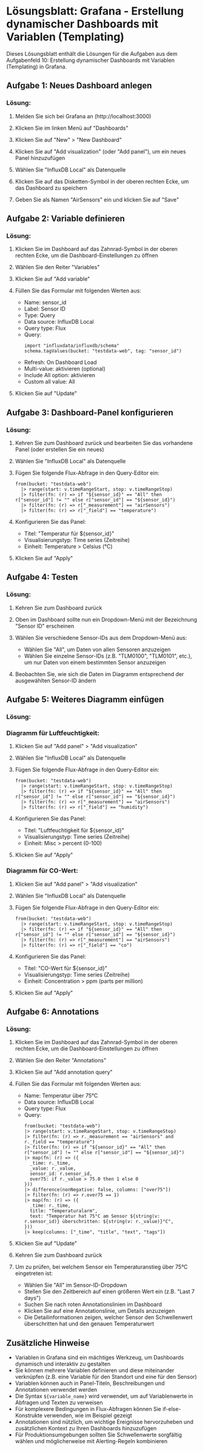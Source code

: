 # Lösungsblatt: Grafana - Erstellung dynamischer Dashboards mit Variablen (Templating)

Dieses Lösungsblatt enthält die Lösungen für die Aufgaben aus dem Aufgabenfeld 10: Erstellung dynamischer Dashboards mit Variablen (Templating) in Grafana.

## Aufgabe 1: Neues Dashboard anlegen

### Lösung:

1. Melden Sie sich bei Grafana an (http://localhost:3000)

2. Klicken Sie im linken Menü auf "Dashboards"

3. Klicken Sie auf "New" > "New Dashboard"

4. Klicken Sie auf "Add visualization" (oder "Add panel"), um ein neues Panel hinzuzufügen

5. Wählen Sie "InfluxDB Local" als Datenquelle

6. Klicken Sie auf das Disketten-Symbol in der oberen rechten Ecke, um das Dashboard zu speichern

7. Geben Sie als Namen "AirSensors" ein und klicken Sie auf "Save"

## Aufgabe 2: Variable definieren

### Lösung:

1. Klicken Sie im Dashboard auf das Zahnrad-Symbol in der oberen rechten Ecke, um die Dashboard-Einstellungen zu öffnen

2. Wählen Sie den Reiter "Variables"

3. Klicken Sie auf "Add variable"

4. Füllen Sie das Formular mit folgenden Werten aus:
   - Name: sensor_id
   - Label: Sensor ID
   - Type: Query
   - Data source: InfluxDB Local
   - Query type: Flux
   - Query:
     ```flux
     import "influxdata/influxdb/schema"
     schema.tagValues(bucket: "testdata-web", tag: "sensor_id")
     ```
   - Refresh: On Dashboard Load
   - Multi-value: aktivieren (optional)
   - Include All option: aktivieren
   - Custom all value: All

5. Klicken Sie auf "Update"

## Aufgabe 3: Dashboard-Panel konfigurieren

### Lösung:

1. Kehren Sie zum Dashboard zurück und bearbeiten Sie das vorhandene Panel (oder erstellen Sie ein neues)

2. Wählen Sie "InfluxDB Local" als Datenquelle

3. Fügen Sie folgende Flux-Abfrage in den Query-Editor ein:
   ```flux
   from(bucket: "testdata-web")
     |> range(start: v.timeRangeStart, stop: v.timeRangeStop)
     |> filter(fn: (r) => if "${sensor_id}" == "All" then r["sensor_id"] != "" else r["sensor_id"] == "${sensor_id}")
     |> filter(fn: (r) => r["_measurement"] == "airSensors")
     |> filter(fn: (r) => r["_field"] == "temperature")
   ```

4. Konfigurieren Sie das Panel:
   - Titel: "Temperatur für ${sensor_id}"
   - Visualisierungstyp: Time series (Zeitreihe)
   - Einheit: Temperature > Celsius (°C)

5. Klicken Sie auf "Apply"

## Aufgabe 4: Testen

### Lösung:

1. Kehren Sie zum Dashboard zurück

2. Oben im Dashboard sollte nun ein Dropdown-Menü mit der Bezeichnung "Sensor ID" erscheinen

3. Wählen Sie verschiedene Sensor-IDs aus dem Dropdown-Menü aus:
   - Wählen Sie "All", um Daten von allen Sensoren anzuzeigen
   - Wählen Sie einzelne Sensor-IDs (z.B. "TLM0100", "TLM0101", etc.), um nur Daten von einem bestimmten Sensor anzuzeigen

4. Beobachten Sie, wie sich die Daten im Diagramm entsprechend der ausgewählten Sensor-ID ändern

## Aufgabe 5: Weiteres Diagramm einfügen

### Lösung:

### Diagramm für Luftfeuchtigkeit:

1. Klicken Sie auf "Add panel" > "Add visualization"

2. Wählen Sie "InfluxDB Local" als Datenquelle

3. Fügen Sie folgende Flux-Abfrage in den Query-Editor ein:
   ```flux
   from(bucket: "testdata-web")
     |> range(start: v.timeRangeStart, stop: v.timeRangeStop)
     |> filter(fn: (r) => if "${sensor_id}" == "All" then r["sensor_id"] != "" else r["sensor_id"] == "${sensor_id}")
     |> filter(fn: (r) => r["_measurement"] == "airSensors")
     |> filter(fn: (r) => r["_field"] == "humidity")
   ```

4. Konfigurieren Sie das Panel:
   - Titel: "Luftfeuchtigkeit für ${sensor_id}"
   - Visualisierungstyp: Time series (Zeitreihe)
   - Einheit: Misc > percent (0-100)

5. Klicken Sie auf "Apply"

### Diagramm für CO-Wert:

1. Klicken Sie auf "Add panel" > "Add visualization"

2. Wählen Sie "InfluxDB Local" als Datenquelle

3. Fügen Sie folgende Flux-Abfrage in den Query-Editor ein:
   ```flux
   from(bucket: "testdata-web")
     |> range(start: v.timeRangeStart, stop: v.timeRangeStop)
     |> filter(fn: (r) => if "${sensor_id}" == "All" then r["sensor_id"] != "" else r["sensor_id"] == "${sensor_id}")
     |> filter(fn: (r) => r["_measurement"] == "airSensors")
     |> filter(fn: (r) => r["_field"] == "co")
   ```

4. Konfigurieren Sie das Panel:
   - Titel: "CO-Wert für ${sensor_id}"
   - Visualisierungstyp: Time series (Zeitreihe)
   - Einheit: Concentration > ppm (parts per million)

5. Klicken Sie auf "Apply"

## Aufgabe 6: Annotations

### Lösung:

1. Klicken Sie im Dashboard auf das Zahnrad-Symbol in der oberen rechten Ecke, um die Dashboard-Einstellungen zu öffnen

2. Wählen Sie den Reiter "Annotations"

3. Klicken Sie auf "Add annotation query"

4. Füllen Sie das Formular mit folgenden Werten aus:
   - Name: Temperatur über 75°C
   - Data source: InfluxDB Local
   - Query type: Flux
   - Query:
     ```flux
     from(bucket: "testdata-web")
     |> range(start: v.timeRangeStart, stop: v.timeRangeStop)
     |> filter(fn: (r) => r._measurement == "airSensors" and r._field == "temperature")
     |> filter(fn: (r) => if "${sensor_id}" == "All" then r["sensor_id"] != "" else r["sensor_id"] == "${sensor_id}")
     |> map(fn: (r) => ({
       _time: r._time,
       _value: r._value,
       sensor_id: r.sensor_id,
       over75: if r._value > 75.0 then 1 else 0
     }))
     |> difference(nonNegative: false, columns: ["over75"])
     |> filter(fn: (r) => r.over75 == 1)
     |> map(fn: (r) => ({
       _time: r._time,
       title: "Temperaturalarm",
       text: "Temperatur hat 75°C am Sensor ${string(v: r.sensor_id)} überschritten: ${string(v: r._value)}°C",
     }))
     |> keep(columns: ["_time", "title", "text", "tags"])
     ```

5. Klicken Sie auf "Update"

6. Kehren Sie zum Dashboard zurück

7. Um zu prüfen, bei welchem Sensor ein Temperaturanstieg über 75°C eingetreten ist:
   - Wählen Sie "All" im Sensor-ID-Dropdown
   - Stellen Sie den Zeitbereich auf einen größeren Wert ein (z.B. "Last 7 days")
   - Suchen Sie nach roten Annotationslinien im Dashboard
   - Klicken Sie auf eine Annotationslinie, um Details anzuzeigen
   - Die Detailinformationen zeigen, welcher Sensor den Schwellenwert überschritten hat und den genauen Temperaturwert

## Zusätzliche Hinweise

- Variablen in Grafana sind ein mächtiges Werkzeug, um Dashboards dynamisch und interaktiv zu gestalten
- Sie können mehrere Variablen definieren und diese miteinander verknüpfen (z.B. eine Variable für den Standort und eine für den Sensor)
- Variablen können auch in Panel-Titeln, Beschreibungen und Annotationen verwendet werden
- Die Syntax `${variable_name}` wird verwendet, um auf Variablenwerte in Abfragen und Texten zu verweisen
- Für komplexere Bedingungen in Flux-Abfragen können Sie if-else-Konstrukte verwenden, wie im Beispiel gezeigt
- Annotationen sind nützlich, um wichtige Ereignisse hervorzuheben und zusätzlichen Kontext zu Ihren Dashboards hinzuzufügen
- Für Produktionsumgebungen sollten Sie Schwellenwerte sorgfältig wählen und möglicherweise mit Alerting-Regeln kombinieren
